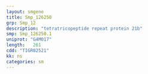 ```yaml
---
layout: smgene
title: Smp_126250
grp: Smp_12
description: "tetratricopeptide repeat protein 21b"
smp: Smp_126250.1
uniprot: "G4M017"
length:   261
cdd: "TIGR02521"
kk: ns
categories: sm
---
```

